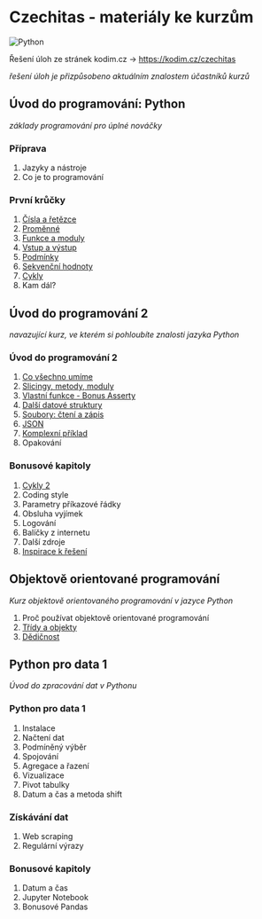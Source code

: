 # Czechitas - materiály ke kurzům

![Python](https://img.shields.io/badge/python-3670A0?style=for-the-badge&logo=python&logoColor=ffdd54)

Řešení úloh ze stránek kodim.cz -> https://kodim.cz/czechitas

*řešení úloh je přizpůsobeno aktuálním znalostem účastníků kurzů*

## Úvod do programování: Python
*základy programování pro úplné nováčky*

### Příprava
1. Jazyky a nástroje
2. Co je to programování 

### První krůčky
1. [Čísla a řetězce](https://github.com/kolmi93/Czechitas_materialy_ke_kurzum/tree/main/%C3%9Avod%20do%20programov%C3%A1n%C3%AD%20Python/%C4%8C%C3%ADsla%20a%20%C5%99et%C4%9Bzce)
2. [Proměnné](https://github.com/kolmi93/Czechitas_materialy_ke_kurzum/tree/main/%C3%9Avod%20do%20programov%C3%A1n%C3%AD%20Python/Prom%C4%9Bnn%C3%A9)
3. [Funkce a moduly](https://github.com/kolmi93/Czechitas_materialy_ke_kurzum/tree/main/%C3%9Avod%20do%20programov%C3%A1n%C3%AD%20Python/Funkce%20a%20moduly)
4. [Vstup a výstup](https://github.com/kolmi93/Czechitas_materialy_ke_kurzum/tree/main/%C3%9Avod%20do%20programov%C3%A1n%C3%AD%20Python/Vstup%20a%20v%C3%BDstup)
5. [Podmínky](https://github.com/kolmi93/Czechitas_materialy_ke_kurzum/tree/main/%C3%9Avod%20do%20programov%C3%A1n%C3%AD%20Python/Podm%C3%ADnky)
6. [Sekvenční hodnoty](https://github.com/kolmi93/Czechitas_materialy_ke_kurzum/tree/main/%C3%9Avod%20do%20programov%C3%A1n%C3%AD%20Python/Sekven%C4%8Dn%C3%AD%20hodnoty)
7. [Cykly](https://github.com/kolmi93/Czechitas_materialy_ke_kurzum/tree/main/%C3%9Avod%20do%20programov%C3%A1n%C3%AD%20Python/Cykly)
8. Kam dál?

## Úvod do programování 2
*navazující kurz, ve kterém si pohloubíte znalosti jazyka Python*

### Úvod do programování 2
1. [Co všechno umíme](https://github.com/kolmi93/Czechitas_materialy_ke_kurzum/tree/main/%C3%9Avod%20do%20programov%C3%A1n%C3%AD%20Python%202/01_Co%20v%C5%A1echno%20um%C3%ADme)
2. [Slicingy, metody, moduly](https://github.com/kolmi93/Czechitas_materialy_ke_kurzum/tree/main/%C3%9Avod%20do%20programov%C3%A1n%C3%AD%20Python%202/02_Slicing%2C%20metody%2C%20moduly)
3. [Vlastní funkce - Bonus Asserty](https://github.com/kolmi93/Czechitas_materialy_ke_kurzum/tree/main/%C3%9Avod%20do%20programov%C3%A1n%C3%AD%20Python%202/03_Vlastn%C3%AD%20funkce)
4. [Další datové struktury](https://github.com/kolmi93/Czechitas_materialy_ke_kurzum/tree/main/%C3%9Avod%20do%20programov%C3%A1n%C3%AD%20Python%202/04_Dal%C5%A1%C3%AD%20datov%C3%A9%20struktury)
5. [Soubory: čtení a zápis](https://github.com/kolmi93/Czechitas_materialy_ke_kurzum/tree/main/%C3%9Avod%20do%20programov%C3%A1n%C3%AD%20Python%202/05_Soubory%20-%20z%C3%A1pis%20a%20%C4%8Dten%C3%AD)
6. [JSON](https://github.com/kolmi93/Czechitas_materialy_ke_kurzum/tree/main/%C3%9Avod%20do%20programov%C3%A1n%C3%AD%20Python%202/06_JSON)
7. [Komplexní příklad](https://github.com/kolmi93/Czechitas_materialy_ke_kurzum/tree/main/%C3%9Avod%20do%20programov%C3%A1n%C3%AD%20Python%202/07_Komplexn%C3%AD%20p%C5%99%C3%ADklad)
8. Opakování

### Bonusové kapitoly
1. [Cykly 2](https://github.com/kolmi93/Czechitas_materialy_ke_kurzum/tree/main/%C3%9Avod%20do%20programov%C3%A1n%C3%AD%20Python%202/Bonusov%C3%A9%20kapitoly/01_Cykly%202)
2. Coding style
3. Parametry příkazové řádky
4. Obsluha vyjímek
5. Logování
6. Balíčky z internetu
7. Další zdroje
8. [Inspirace k řešení](https://github.com/kolmi93/Czechitas_materialy_ke_kurzum/tree/main/%C3%9Avod%20do%20programov%C3%A1n%C3%AD%20Python%202/Bonusov%C3%A9%20kapitoly/07_Inspirace%20k%20%C5%99e%C5%A1en%C3%AD)

## Objektově orientované programování
*Kurz objektově orientovaného programování v jazyce Python*

1. Proč používat objektově orientované programování
2. [Třídy a objekty](https://github.com/kolmi93/Czechitas_materialy_ke_kurzum/tree/main/Objektov%C4%9B%20orientovan%C3%A9%20programov%C3%A1n%C3%AD/02_OOP_T%C5%99%C3%ADdy%20a%20objekty)
3. [Dědičnost](https://github.com/kolmi93/Czechitas_materialy_ke_kurzum/tree/main/Objektov%C4%9B%20orientovan%C3%A9%20programov%C3%A1n%C3%AD/03_OOP_D%C4%9Bdi%C4%8Dnost)

## Python pro data 1
*Úvod do zpracování dat v Pythonu*

### Python pro data 1
1. Instalace
2. Načtení dat
3. Podmíněný výběr
4. Spojování
5. Agregace a řazení
6. Vizualizace
7. Pivot tabulky
8. Datum a čas a metoda shift

### Získávání dat
1. Web scraping
2. Regulární výrazy
   
### Bonusové kapitoly
1. Datum a čas
2. Jupyter Notebook
3. Bonusové Pandas
